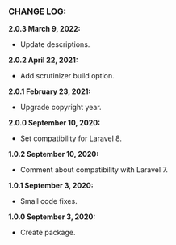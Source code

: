 ### CHANGE LOG:

**2.0.3 March 9, 2022:**
- Update descriptions.

**2.0.2 April 22, 2021:**
- Add scrutinizer build option.

**2.0.1 February 23, 2021:**
- Upgrade copyright year.

**2.0.0 September 10, 2020:**
- Set compatibility for Laravel 8.

**1.0.2 September 10, 2020:**
- Comment about compatibility with Laravel 7.

**1.0.1 September 3, 2020:**
- Small code fixes.

**1.0.0 September 3, 2020:**
- Create package.
